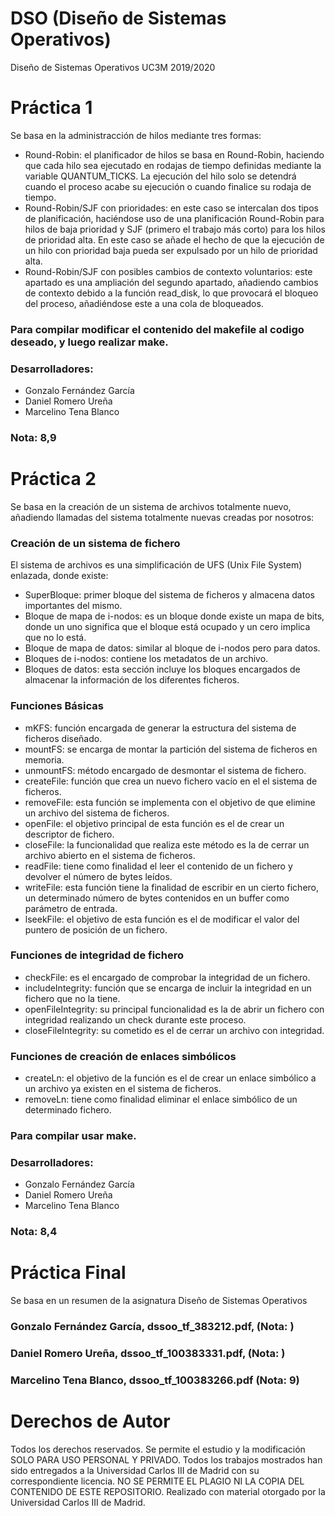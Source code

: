 # DSO (Diseño de Sistemas Operativos)
Diseño de Sistemas Operativos UC3M 2019/2020
# Práctica 1
Se basa en la administracción de hilos mediante tres formas:
* Round-Robin: el planificador de hilos se basa en Round-Robin, haciendo que cada hilo sea ejecutado en rodajas de tiempo definidas mediante la variable QUANTUM_TICKS. La ejecución del hilo solo se detendrá cuando el proceso acabe su ejecución o cuando finalice su rodaja de tiempo.
* Round-Robin/SJF con prioridades: en este caso se intercalan dos tipos de planificación, haciéndose uso de una planificación Round-Robin para hilos de baja prioridad y SJF (primero el trabajo más corto) para los hilos de prioridad alta. En este caso se añade el hecho de que la ejecución de un hilo con prioridad baja pueda ser expulsado por un hilo de prioridad alta.
*	Round-Robin/SJF con posibles cambios de contexto voluntarios: este apartado es una ampliación del segundo apartado, añadiendo cambios de contexto debido a la función read_disk, lo que provocará el bloqueo del proceso, añadiéndose este a una cola de bloqueados.
### Para compilar modificar el contenido del makefile al codigo deseado, y luego realizar make.
### Desarrolladores:
* Gonzalo Fernández García
* Daniel Romero Ureña
* Marcelino Tena Blanco
### Nota: 8,9
# Práctica 2
Se basa en la creación de un sistema de archivos totalmente nuevo, añadiendo llamadas del sistema totalmente nuevas creadas por nosotros:
### Creación de un sistema de fichero
El sistema de archivos es una simplificación de UFS (Unix File System) enlazada, donde existe:
* SuperBloque: primer bloque del sistema de ficheros y almacena datos importantes del mismo.
* Bloque de mapa de i-nodos: es un bloque donde existe un mapa de bits, donde un uno significa que el bloque está ocupado y un cero implica que no lo está.
* Bloque de mapa de datos: similar al bloque de i-nodos pero para datos.
* Bloques de i-nodos: contiene los metadatos de un archivo.
* Bloques de datos: esta sección incluye los bloques encargados de almacenar la información de los diferentes ficheros.
### Funciones Básicas
* mKFS: función encargada de generar la estructura del sistema de ficheros diseñado.
* mountFS: se encarga de montar la partición del sistema de ficheros en memoria.
* unmountFS: método encargado de desmontar el sistema de fichero.
* createFile: función que crea un nuevo fichero vacío en el el sistema de ficheros.
* removeFile: esta función se implementa con el objetivo de que elimine un archivo del sistema de ficheros.
* openFile: el objetivo principal de esta función es el de crear un descriptor de fichero.
* closeFile: la funcionalidad que realiza este método es la de cerrar un archivo abierto en el sistema de ficheros.
* readFile: tiene como finalidad el leer el contenido de un fichero y devolver el número de bytes leídos.
* writeFile: esta función tiene la finalidad de escribir en un cierto fichero, un determinado número de bytes contenidos en un buffer como parámetro de entrada.
* lseekFile: el objetivo de esta función es el de modificar el valor del puntero de posición de un fichero.
### Funciones de integridad de fichero
* checkFile: es el encargado de comprobar la integridad de un fichero.
* includeIntegrity: función que se encarga de incluir la integridad en un fichero que no la tiene.
* openFileIntegrity: su principal funcionalidad es la de abrir un fichero con integridad realizando un check durante este proceso.
* closeFileIntegrity: su cometido es el de cerrar un archivo con integridad.
### Funciones de creación de enlaces simbólicos
* createLn: el objetivo de la función es el de crear un enlace simbólico a un archivo ya existen en el sistema de ficheros.
* removeLn: tiene como finalidad eliminar el enlace simbólico de un determinado fichero.
### Para compilar usar make.
### Desarrolladores:
* Gonzalo Fernández García
* Daniel Romero Ureña
* Marcelino Tena Blanco
### Nota: 8,4
# Práctica Final
Se basa en un resumen de la asignatura Diseño de Sistemas Operativos
### Gonzalo Fernández García, dssoo_tf_383212.pdf, (Nota: )
### Daniel Romero Ureña, dssoo_tf_100383331.pdf, (Nota: )
### Marcelino Tena Blanco, dssoo_tf_100383266.pdf (Nota: 9)
# Derechos de Autor
Todos los derechos reservados.
Se permite el estudio y la modificación SOLO PARA USO PERSONAL Y PRIVADO.
Todos los trabajos mostrados han sido entregados a la Universidad Carlos III de Madrid con su correspondiente licencia. 
NO SE PERMITE EL PLAGIO NI LA COPIA DEL CONTENIDO DE ESTE REPOSITORIO.
Realizado con material otorgado por la Universidad Carlos III de Madrid.
